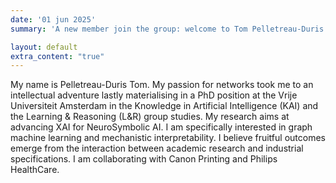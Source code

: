 ```yaml
---
date: '01 jun 2025'
summary: 'A new member join the group: welcome to Tom Pelletreau-Duris! He will be working with Jieying and is also a member of the Learning and Reasoning group at the VU.'

layout: default
extra_content: "true"
---
```


My name is Pelletreau-Duris Tom. My passion for networks took me to an intellectual adventure lastly materialising in a PhD position at the Vrije Universiteit Amsterdam in the Knowledge in Artificial Intelligence (KAI) and the Learning & Reasoning (L&R) group studies. My research aims at advancing XAI for NeuroSymbolic AI. I am specifically interested in graph machine learning and mechanistic interpretability. I believe fruitful outcomes emerge from the interaction between academic research and industrial specifications. I am collaborating with Canon Printing and Philips HealthCare.